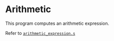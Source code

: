 # Arithmetic

This program computes an arithmetic expression.

Refer to [`arithmetic_expression.s`](arithmetic_expression.s)
